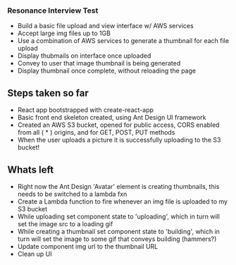 ### Resonance Interview Test ###

* Build a basic file upload and view interface w/ AWS services
* Accept large img files up to 1GB 
* Use a combination of AWS services to generate a thumbnail for each file upload
* Display thubmails on interface once uploaded
* Convey to user that image thumbnail is being generated
* Display thumbnail once complete, without reloading the page


## Steps taken so far ##

* React app bootstrapped with create-react-app
* Basic front end skeleton created, using Ant Design UI framework 
* Created an AWS S3 bucket, opened for public access, CORS enabled from all ( * ) origins, and for GET, POST, PUT methods
* When the user uploads a picture it is successfully uploading to the S3 bucket!


## Whats left ##

* Right now the Ant Design 'Avatar' element is creating thumbnails, this needs to be switched to a lambda fxn
* Create a Lambda function to fire whenever an img file is uploaded to my S3 bucket
* While uploading set component state to 'uploading', which in turn will set the image src to a loading gif
* While creating a thumbnail set component state to 'building', which in turn will set the image to some gif that conveys building (hammers?)
* Update component img url to the thumbnail URL
* Clean up UI
